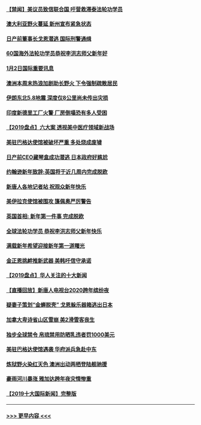 #### [【禁闻】美议员致信联合国 吁营救滞泰法轮功学员](../pages/prog202/a102743781.md?t=01030455) 
#### [澳大利亚野火蔓延 新州宣布紧急状态](../pages/prog202/a102743681.md?t=01030455) 
#### [日产前董事长戈恩潜逃 国际刑警通缉](../pages/prog202/a102743676.md?t=01030455) 
#### [60国海外法轮功学员恭祝李洪志师父新年好](../pages/prog202/a102743628.md?t=01030455) 
#### [1月2日国际重要讯息](../pages/prog202/a102743488.md?t=01030455) 
#### [澳洲本周末热浪加剧助长野火 下令强制疏散居民](../pages/prog202/a102743421.md?t=01030455) 
#### [伊朗东北5.8地震 深度仅8公里尚未传出灾损](../pages/prog202/a102743396.md?t=01030455) 
#### [印度新德里工厂火警 厂房倒塌恐有多人受困](../pages/prog202/a102743386.md?t=01030455) 
#### [【2019盘点】六大案 透视美中医疗领域新战场](../pages/prog202/a102743227.md?t=01030455) 
#### [美驻巴格达使馆被破坏严重 多处烧成废墟](../pages/prog202/a102743244.md?t=01030455) 
#### [日产前CEO藏琴盒成功潜逃 日本政府好尴尬](../pages/prog202/a102742937.md?t=01030455) 
#### [约翰逊新年致辞:英国将于近几周内完成脱欧](../pages/prog202/a102742956.md?t=01030455) 
#### [新唐人各地记者站 祝观众新年快乐](../pages/prog202/a102742785.md?t=01030455) 
#### [美伊拉克使馆被围攻 篷佩奥严厉警告](../pages/prog202/a102742994.md?t=01030455) 
#### [英国首相: 新年第一件事 完成脱欧](../pages/prog202/a102742907.md?t=01030455) 
#### [全球法轮功学员 恭祝李洪志师父新年快乐](../pages/prog202/a102742900.md?t=01030455) 
#### [满载新年希望迎接新年第一道曙光](../pages/prog202/a102742809.md?t=01030455) 
#### [金正恩挑衅推新武器 美韩吁信守承诺](../pages/prog202/a102742799.md?t=01030455) 
#### [【2019盘点】华人关注的十大新闻](../pages/prog202/a102742748.md?t=01030455) 
#### [【直播回放】新唐人电视台2020跨年缤纷夜](../pages/prog202/a102738273.md?t=01030455) 
#### [疑妻子策划“金蝉脱壳” 戈恩躲乐器箱逃出日本](../pages/prog202/a102742535.md?t=01030455) 
#### [加拿大卑诗省山区雪崩 美2滑雪客丧生](../pages/prog202/a102742491.md?t=01030455) 
#### [独步全球禁令 帛琉禁用防晒乳违者罚1000美元](../pages/prog202/a102742478.md?t=01030455) 
#### [美驻巴格达使馆遇袭 华府派兵急赴中东](../pages/prog202/a102742451.md?t=01030455) 
#### [炼狱野火染红天色 澳洲出动两栖登陆舰驰援](../pages/prog202/a102742433.md?t=01030455) 
#### [豪雨河川暴涨 雅加达跨年夜灾情惨重](../pages/prog202/a102742271.md?t=01030455) 
#### [【2019十大国际新闻】完整版](../pages/prog202/a102742169.md?t=01030455) 

----
#### [ >>> 更早内容 <<< ](../indexes/prog202-earlier.md)
